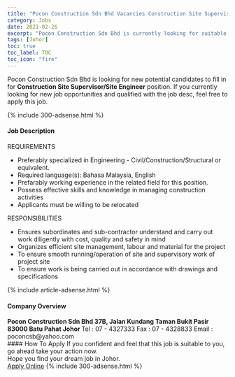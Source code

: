 ```yaml
---
title: "Pocon Construction Sdn Bhd Vacancies Construction Site Supervisor/Site Engineer" 
category: Jobs 
date: 2021-02-26 
excerpt: "Pocon Construction Sdn Bhd is currently looking for suitable person to fill in the Construction Site Supervisor/Site Engineer which based in Johor" 
tags: [Johor] 
toc: true 
toc_label: TOC 
toc_icon: "fire" 
--- 
```


<p>Pocon Construction Sdn Bhd is looking for new potential candidates to fill in for <b>Construction Site Supervisor/Site Engineer</b> position. If you currently looking for new job opportunities and qualified with the job desc, feel free to apply this job.
</p>{% include 300-adsense.html %} 
<div><div><h4>Job Description</h4></div><div><div><span><div><p>REQUIREMENTS</p><ul><li>Preferably specialized in Engineering - Civil/Construction/Structural or equivalent.</li><li>Required language(s):&#160;Bahasa Malaysia, English</li><li>Prefarably working experience in the related field for this position.</li><li>Possess effective skills and knowledge in managing construction activities</li><li>Applicants must be willing to be relocated</li></ul><p>RESPONSIBILITIES</p><ul><li>Ensures subordinates and sub-contractor understand and carry out work diligently with cost, quality and safety in mind</li><li>Organizes efficient site management, labour and material for the project</li><li>To ensure smooth running/operation of site and supervisory work of project site</li><li>To ensure work is being carried out in accordance with drawings and specifications</li></ul></div></span></div></div></div> 
{% include article-adsense.html %} 
<div><div><h4>Company Overview</h4></div><div><div><span><div><div>
<div><strong>Pocon Construction Sdn Bhd 37B, Jalan Kundang Taman Bukit Pasir 83000 Batu Pahat Johor </strong>Tel : 07 - 4327333 Fax : 07 - 4328833 Email : poconcsb@yahoo.com</div>
</div></div></span></div></div></div> 
#### How To Apply 
If you confident and feel that this job is suitable to you, go ahead take your action now. <br/> 
Hope you find your dream job in Johor. <br/> 
<a href="https://www.jobstreet.com.my/en/job/construction-site-supervisor-site-engineer-4491965?jobId=jobstreet-my-job-4491965&" class="btn btn--info" target="_blank" rel="nofollow noopenner">Apply Online</a> 
{% include 300-adsense.html %} 
